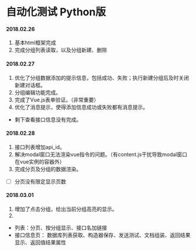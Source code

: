 # 自动化测试 Python版

#### 2018.02.26
1. 基本html框架完成
2. 完成分组列表读取，以及分组新建、删除

#### 2018.02.27
1. 优化了分组数据添加的提示信息，包括成功、失败；执行新建分组后及时关闭新建对话框。
2. 分组编辑功能完成。
3. 完成了Vue.js表单验证。（非常重要）
4. 优化了消息提示，使得添加信息成功或失败都有消息提示。

- 剩下查看接口信息没有完成。

#### 2018.02.28
1. 接口列表增加api_id。
2. 解决modal窗口无法渲染vue指令的问题。（有content.js干扰导致modal窗口在vue实例的容器外）
3. 完成分页及分组的数据渲染。

-[ ] 分页没有限定显示页数

#### 2018.03.01
1. 增加了点击分组，给出当前分组高亮的显示。
2. 


- 列表：分页、按分组显示、接口名加链接
- 接口信息页： 数据库列表获取、构造器保存、发送测试、文档组装、返回结果显示、返回值结果属性